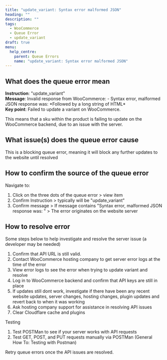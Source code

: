 ```yaml
---
title: "update_variant: Syntax error malformed JSON"
heading: ""
description: ""
tags: 
  - WooCommerce
  - Queue Error
  - update_variant
draft: true
menu:
  help_centre:
    parent: Queue Errors
    name: "update_variant: Syntax error malformed JSON"
---
```


## What does the queue error mean

**Instruction**: "update_variant"  
**Message**: Invalid response from WooCommerce: - Syntax error, malformed JSON response was: \*Followed by a long string of HTML\*  
**Key point**: Failed to update a variant on WooCommerce.  

This means that a sku within the product is failing to update on the WooCommerce backend, due to an issue with the server.

## What issue(s) does the queue error cause

This is a blocking queue error, meaning it will block any further updates to the website until resolved 

## How to confirm the source of the queue error

Navigate to:

1. Click on the three dots of the queue error > view item
2. Confirm Instruction > typically will be "update_variant"
3. Confirm message > If message contains "Syntax error, malformed JSON response was: " > The error originates on the website server

## How to resolve error

Some steps below to help investigate and resolve the server issue (a developer may be needed)

1. Confirm that API URL is still valid.
2. Contact WooCommerce hosting company to get server error logs at the time of the error
3. View error logs to see the error when trying to update variant and resolve
4. Log in to WooCommerce backend and confirm that API keys are still in place
5. If updates still dont work,  investigate if there have been any recent website updates, server changes, hosting changes, plugin updates and revert back to when it was working
6. Ask hosting company support for assistance in resolving API issues
7. Clear Cloudflare cache and plugins

Testing

1. Test POSTMan to see if your server works with API requests
2. Test GET, POST, and PUT requests manually via POSTMan (General How To: Testing with Postman)

Retry queue errors once the API issues are resolved.